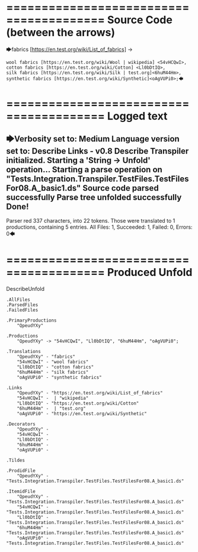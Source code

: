 ========================================
Source Code (between the arrows)
========================================

🡆fabrics [https://en.test.org/wiki/List_of_fabrics] <QpeudYXy> ->

	wool fabrics [https://en.test.org/wiki/Wool | wikipedia] <54vHCQwI>,
	cotton fabrics [https://en.test.org/wiki/Cotton] <Ll0bDtIQ>,
	silk fabrics [https://en.test.org/wiki/Silk | test.org]<6huM44Hm>,
	synthetic fabrics [https://en.test.org/wiki/Synthetic]<oAgVUPi0>;🡄

========================================
Logged text
========================================

🡆Verbosity set to: Medium
Language version set to: Describe Links - v0.8
Describe Transpiler initialized.
Starting a 'String -> Unfold' operation...
Starting a parse operation on "Tests.Integration.Transpiler.TestFiles.TestFilesFor08.A_basic1.ds"
Source code parsed successfully
Parse tree unfolded successfully
Done!
------------------------
Parser red 337 characters, into 22 tokens.
Those were translated to 1 productions, containing 5 entries.
All Files: 1, Succeeded: 1, Failed: 0, Errors: 0🡄

========================================
Produced Unfold
========================================

DescribeUnfold

    .AllFiles
    .ParsedFiles
    .FailedFiles

    .PrimaryProductions
        "QpeudYXy" 

    .Productions
        "QpeudYXy" -> "54vHCQwI", "Ll0bDtIQ", "6huM44Hm", "oAgVUPi0";

    .Translations
        "QpeudYXy" - "fabrics"
        "54vHCQwI" - "wool fabrics"
        "Ll0bDtIQ" - "cotton fabrics"
        "6huM44Hm" - "silk fabrics"
        "oAgVUPi0" - "synthetic fabrics"

    .Links
        "QpeudYXy" - "https://en.test.org/wiki/List_of_fabrics"
        "54vHCQwI" -  | "wikipedia"
        "Ll0bDtIQ" - "https://en.test.org/wiki/Cotton"
        "6huM44Hm" -  | "test.org"
        "oAgVUPi0" - "https://en.test.org/wiki/Synthetic"

    .Decorators
        "QpeudYXy" - 
        "54vHCQwI" - 
        "Ll0bDtIQ" - 
        "6huM44Hm" - 
        "oAgVUPi0" - 

    .Tildes

    .ProdidFile
        "QpeudYXy" - "Tests.Integration.Transpiler.TestFiles.TestFilesFor08.A_basic1.ds"

    .ItemidFile
        "QpeudYXy" - "Tests.Integration.Transpiler.TestFiles.TestFilesFor08.A_basic1.ds"
        "54vHCQwI" - "Tests.Integration.Transpiler.TestFiles.TestFilesFor08.A_basic1.ds"
        "Ll0bDtIQ" - "Tests.Integration.Transpiler.TestFiles.TestFilesFor08.A_basic1.ds"
        "6huM44Hm" - "Tests.Integration.Transpiler.TestFiles.TestFilesFor08.A_basic1.ds"
        "oAgVUPi0" - "Tests.Integration.Transpiler.TestFiles.TestFilesFor08.A_basic1.ds"

